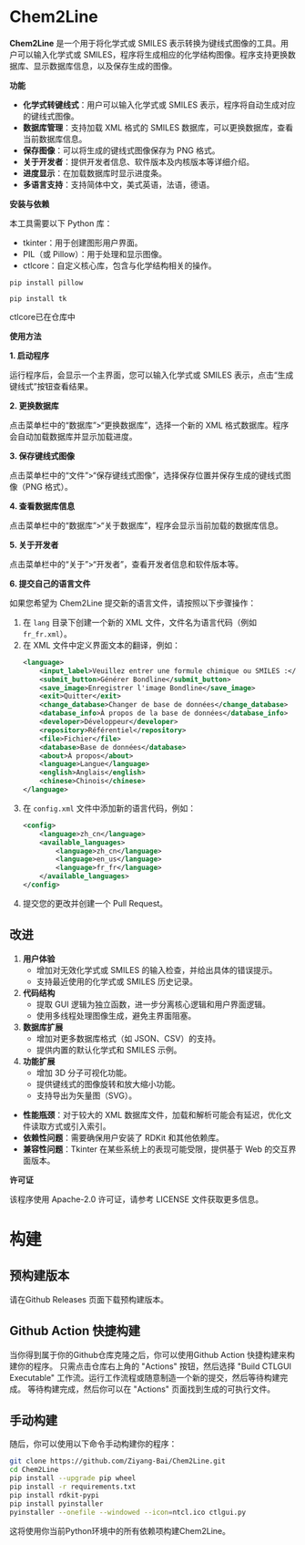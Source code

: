 # Chem2Line
**Chem2Line** 是一个用于将化学式或 SMILES 表示转换为键线式图像的工具。用户可以输入化学式或 SMILES，程序将生成相应的化学结构图像。程序支持更换数据库、显示数据库信息，以及保存生成的图像。

**功能**

- **化学式转键线式**：用户可以输入化学式或 SMILES 表示，程序将自动生成对应的键线式图像。
- **数据库管理**：支持加载 XML 格式的 SMILES 数据库，可以更换数据库，查看当前数据库信息。
- **保存图像**：可以将生成的键线式图像保存为 PNG 格式。
- **关于开发者**：提供开发者信息、软件版本及内核版本等详细介绍。
- **进度显示**：在加载数据库时显示进度条。
- **多语言支持**：支持简体中文，美式英语，法语，德语。

**安装与依赖**

本工具需要以下 Python 库：

- tkinter：用于创建图形用户界面。
- PIL（或 Pillow）：用于处理和显示图像。
- ctlcore：自定义核心库，包含与化学结构相关的操作。

```pip install pillow```

```pip install tk```

ctlcore已在仓库中

**使用方法**

**1. 启动程序**

运行程序后，会显示一个主界面，您可以输入化学式或 SMILES 表示，点击“生成键线式”按钮查看结果。

**2. 更换数据库**

点击菜单栏中的“数据库”>“更换数据库”，选择一个新的 XML 格式数据库。程序会自动加载数据库并显示加载进度。

**3. 保存键线式图像**

点击菜单栏中的“文件”>“保存键线式图像”，选择保存位置并保存生成的键线式图像（PNG 格式）。

**4. 查看数据库信息**

点击菜单栏中的“数据库”>“关于数据库”，程序会显示当前加载的数据库信息。

**5. 关于开发者**

点击菜单栏中的“关于”>“开发者”，查看开发者信息和软件版本等。

**6. 提交自己的语言文件**

如果您希望为 Chem2Line 提交新的语言文件，请按照以下步骤操作：

1. 在 `lang` 目录下创建一个新的 XML 文件，文件名为语言代码（例如 `fr_fr.xml`）。
2. 在 XML 文件中定义界面文本的翻译，例如：
    ```xml
    <language>
        <input_label>Veuillez entrer une formule chimique ou SMILES :</input_label>
        <submit_button>Générer Bondline</submit_button>
        <save_image>Enregistrer l'image Bondline</save_image>
        <exit>Quitter</exit>
        <change_database>Changer de base de données</change_database>
        <database_info>À propos de la base de données</database_info>
        <developer>Développeur</developer>
        <repository>Référentiel</repository>
        <file>Fichier</file>
        <database>Base de données</database>
        <about>À propos</about>
        <language>Langue</language>
        <english>Anglais</english>
        <chinese>Chinois</chinese>
    </language>
    ```
3. 在 `config.xml` 文件中添加新的语言代码，例如：
    ```xml
    <config>
        <language>zh_cn</language>
        <available_languages>
            <language>zh_cn</language>
            <language>en_us</language>
            <language>fr_fr</language>
        </available_languages>
    </config>
    ```
4. 提交您的更改并创建一个 Pull Request。

## 改进

1. __用户体验__
    - 增加对无效化学式或 SMILES 的输入检查，并给出具体的错误提示。
    - 支持最近使用的化学式或 SMILES 历史记录。
2. __代码结构__
    - 提取 GUI 逻辑为独立函数，进一步分离核心逻辑和用户界面逻辑。
    - 使用多线程处理图像生成，避免主界面阻塞。
3. __数据库扩展__
    - 增加对更多数据库格式（如 JSON、CSV）的支持。
    - 提供内置的默认化学式和 SMILES 示例。
4. __功能扩展__
    - 增加 3D 分子可视化功能。
    - 提供键线式的图像旋转和放大缩小功能。
    - 支持导出为矢量图（SVG）。

- __性能瓶颈__：对于较大的 XML 数据库文件，加载和解析可能会有延迟，优化文件读取方式或引入索引。
- __依赖性问题__：需要确保用户安装了 RDKit 和其他依赖库。
- __兼容性问题__：Tkinter 在某些系统上的表现可能受限，提供基于 Web 的交互界面版本。

**许可证**

该程序使用 Apache-2.0 许可证，请参考 LICENSE 文件获取更多信息。

# 构建
## 预构建版本
请在Github Releases 页面下载预构建版本。
## Github Action 快捷构建
当你得到属于你的Github仓库克隆之后，你可以使用Github Action 快捷构建来构建你的程序。
只需点击仓库右上角的 "Actions" 按钮，然后选择 "Build CTLGUI Executable" 工作流。运行工作流程或随意制造一个新的提交，然后等待构建完成。
等待构建完成，然后你可以在 "Actions" 页面找到生成的可执行文件。
## 手动构建
随后，你可以使用以下命令手动构建你的程序：
```bash
git clone https://github.com/Ziyang-Bai/Chem2Line.git
cd Chem2Line
pip install --upgrade pip wheel
pip install -r requirements.txt
pip install rdkit-pypi
pip install pyinstaller
pyinstaller --onefile --windowed --icon=ntcl.ico ctlgui.py
```
这将使用你当前Python环境中的所有依赖项构建Chem2Line。
